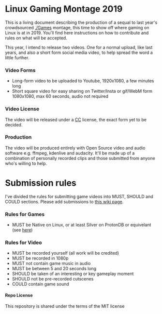 # Linux Gaming Montage 2019
This is a living document describing the production of a sequal to last year's crowdsourced [./Games](https://youtu.be/3U8bLArlRXw) montage, this time to show off where gaming on Linux is at in 2019. You'll find here instructions on how to contribute and rules on what will be accepted.

This year, I intend to release two videos. One for a normal upload, like last years, and also a short form social media video, to help spread the word a little further.

### Video Forms
* Long-form video to be uploaded to Youtube, 1920x1080, a few minutes long
* Short square video for easy sharing on Twitter/Insta or gif/WebM form 1080x1080, max 60 seconds, audio not required

### Video License
The video will be released under a [CC](https://creativecommons.org/licenses/) license, the exact form yet to be decided.

### Production
The video will be produced entirely with Open Source video and audio software e.g. ffmpeg, kdenlive and audacity. It'll be made up of a combination of personally recorded clips and those submitted from anyone who's willing to help.

# Submission rules 
I've divided the rules for submitting game videos into MUST, SHOULD and COULD sections. Please add submissions to [this wiki page](https://github.com/mdiluz/linux-video-2019/wiki/Clip-Registry).

### Rules for Games
* MUST be Native on Linux, or at least Silver on ProtonDB or equivelant (see [here](https://wiki.winehq.org/AppDB_Rating_Definitions))

### Rules for Video
* MUST be recorded yourself (all work will be credited) 
* MUST be recorded in 1080p
* MUST not contain game music in audio
* MUST be between 5 and 20 seconds long
* SHOULD be taken of an interesting or key gameplay moment
* SHOULD not be pre-recorded cutscenes
* COULD contain game sound

#### Repo License
This repository is shared under the terms of the MIT license
